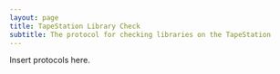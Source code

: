 ```yaml
---
layout: page
title: TapeStation Library Check
subtitle: The protocol for checking libraries on the TapeStation
---
```


Insert protocols here.
